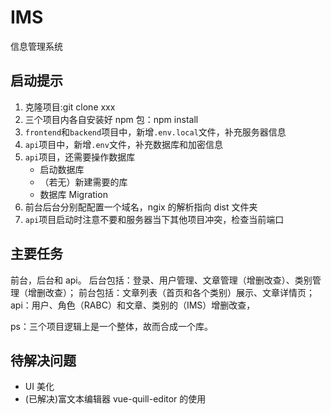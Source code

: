 # IMS

信息管理系统

## 启动提示

1. 克隆项目:git clone xxx
2. 三个项目内各自安装好 npm 包：npm install
3. `frontend`和`backend`项目中，新增`.env.local`文件，补充服务器信息
4. `api`项目中，新增`.env`文件，补充数据库和加密信息
5. `api`项目，还需要操作数据库
   - 启动数据库
   - （若无）新建需要的库
   - 数据库 Migration
6. 前台后台分别配配置一个域名，ngix 的解析指向 dist 文件夹
7. `api`项目启动时注意不要和服务器当下其他项目冲突，检查当前端口

## 主要任务

前台，后台和 api。
后台包括：登录、用户管理、文章管理（增删改查）、类别管理（增删改查）；
前台包括：文章列表（首页和各个类别）展示、文章详情页；
api：用户、角色（RABC）和文章、类别的（IMS）增删改查，

ps：三个项目逻辑上是一个整体，故而合成一个库。

## 待解决问题

- UI 美化
- (已解决)富文本编辑器 vue-quill-editor 的使用

